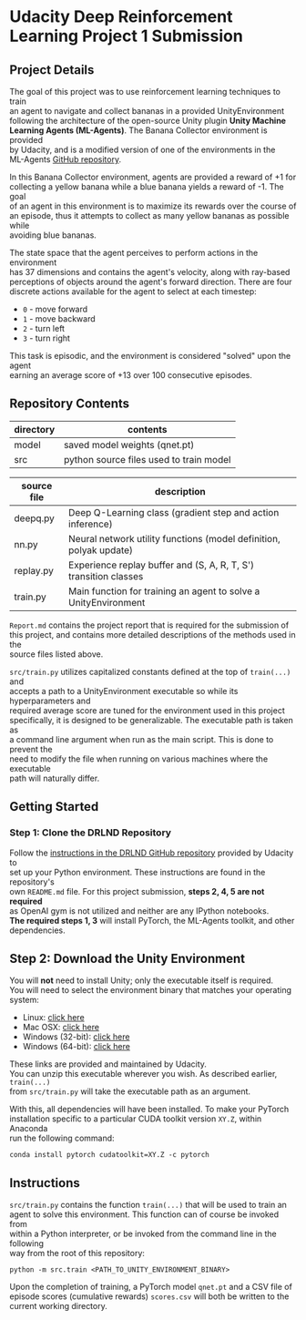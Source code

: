 # Udacity Deep Reinforcement Learning Project 1 Submission

## Project Details

The goal of this project was to use reinforcement learning techniques to train  
an agent to navigate and collect bananas in a provided UnityEnvironment  
following the architecture of the open-source Unity plugin **Unity Machine  
Learning Agents (ML-Agents)**. The Banana Collector environment is provided  
by Udacity, and is a modified version of one of the environments in the  
ML-Agents [GitHub repository](https://github.com/Unity-Technologies/ml-agents).

In this Banana Collector environment, agents are provided a reward of +1 for  
collecting a yellow banana while a blue banana yields a reward of -1. The goal  
of an agent in this environment is to maximize its rewards over the course of  
an episode, thus it attempts to collect as many yellow bananas as possible while  
avoiding blue bananas.

The state space that the agent perceives to perform actions in the environment  
has 37 dimensions and contains the agent's velocity, along with ray-based  
perceptions of objects around the agent's forward direction. There are four  
discrete actions available for the agent to select at each timestep:
* `0` - move forward
* `1` - move backward
* `2` - turn left
* `3` - turn right  

This task is episodic, and the environment is considered "solved" upon the agent  
earning an average score of +13 over 100 consecutive episodes.

## Repository Contents

| directory | contents |
| ----------| -------- |
| model | saved model weights (qnet.pt) |
| src | python source files used to train model |

| source file | description |
| ----------- | ----------- |
| deepq.py | Deep Q-Learning class (gradient step and action inference) |
| nn.py | Neural network utility functions (model definition, polyak update) |
| replay.py | Experience replay buffer and (S, A, R, T, S') transition classes
| train.py | Main function for training an agent to solve a UnityEnvironment |

`Report.md` contains the project report that is required for the submission of  
this project, and contains more detailed descriptions of the methods used in the  
source files listed above.

`src/train.py` utilizes capitalized constants defined at the top of `train(...)` and  
accepts a path to a UnityEnvironment executable so while its hyperparameters and  
required average score are tuned for the environment used in this project  
specifically, it is designed to be generalizable. The executable path is taken as  
a command line argument when run as the main script. This is done to prevent the  
need to modify the file when running on various machines where the executable  
path will naturally differ.

## Getting Started

### Step 1: Clone the DRLND Repository
Follow the [instructions in the DRLND GitHub repository](https://github.com/udacity/deep-reinforcement-learning#dependencies) provided by Udacity to  
set up your Python environment. These instructions are found in the repository's  
own `README.md` file. For this project submission, **steps 2, 4, 5 are not required**  
as OpenAI gym is not utilized and neither are any IPython notebooks.  
**The required steps 1, 3** will install PyTorch, the ML-Agents toolkit, and other  
dependencies.

## Step 2: Download the Unity Environment
You will **not** need to install Unity; only the executable itself is required.  
You will need to select the environment binary that matches your operating system:
* Linux: [click here](https://s3-us-west-1.amazonaws.com/udacity-drlnd/P1/Banana/Banana_Linux.zip)
* Mac OSX: [click here](https://s3-us-west-1.amazonaws.com/udacity-drlnd/P1/Banana/Banana.app.zip)
* Windows (32-bit): [click here](https://s3-us-west-1.amazonaws.com/udacity-drlnd/P1/Banana/Banana_Windows_x86.zip)
* Windows (64-bit): [click here](https://s3-us-west-1.amazonaws.com/udacity-drlnd/P1/Banana/Banana_Windows_x86_64.zip)

These links are provided and maintained by Udacity.  
You can unzip this executable wherever you wish. As described earlier, `train(...)`  
from `src/train.py` will take the executable path as an argument.

With this, all dependencies will have been installed. To make your PyTorch  
installation specific to a particular CUDA toolkit version `XY.Z`, within Anaconda  
run the following command: 

`conda install pytorch cudatoolkit=XY.Z -c pytorch`

## Instructions

`src/train.py` contains the function `train(...)` that will be used to train an  
agent to solve this environment. This function can of course be invoked from  
within a Python interpreter, or be invoked from the command line in the following  
way from the root of this repository:

`python -m src.train <PATH_TO_UNITY_ENVIRONMENT_BINARY>`

Upon the completion of training, a PyTorch model `qnet.pt` and a CSV file of  
episode scores (cumulative rewards) `scores.csv` will both be written to the  
current working directory.